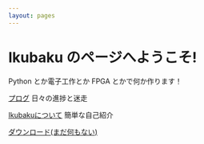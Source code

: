```yaml
---
layout: pages
---
```

# Ikubaku のページへようこそ!
Python とか電子工作とか FPGA とかで何か作ります！

[プログ](blog)
日々の進捗と迷走

[Ikubakuについて](about)
簡単な自己紹介

<u>ダウンロード(まだ何もない)</u>
